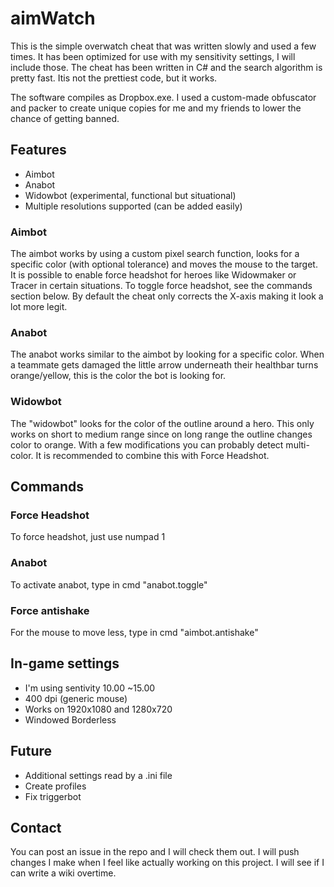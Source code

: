 # aimWatch
This is the simple overwatch cheat that was written slowly and used a few times. It has been optimized for use with my sensitivity settings, I will include those. The cheat has been written in C# and the search algorithm is pretty fast. Itis not the prettiest code, but it works.

The software compiles as Dropbox.exe. I used a custom-made obfuscator and packer to create unique copies for me and my friends to lower the chance of getting banned.

## Features
 * Aimbot
 * Anabot
 * Widowbot (experimental, functional but situational)
 * Multiple resolutions supported (can be added easily)
 
### Aimbot
The aimbot works by using a custom pixel search function, looks for a specific color (with optional tolerance) and moves the mouse to the target. It is possible to enable force headshot for heroes like Widowmaker or Tracer in certain situations. To toggle force headshot, see the commands section below. By default the cheat only corrects the X-axis making it look a lot more legit.

### Anabot
The anabot works similar to the aimbot by looking for a specific color. When a teammate gets damaged the little arrow underneath their healthbar turns orange/yellow, this is the color the bot is looking for.

### Widowbot
The "widowbot" looks for the color of the outline around a hero. This only works on short to medium range since on long range the outline changes color to orange. With a few modifications you can probably detect multi-color. It is recommended to combine this with Force Headshot.

## Commands
### Force Headshot
To force headshot, just use numpad 1

### Anabot
To activate anabot, type in cmd "anabot.toggle"

### Force antishake
For the mouse to move less, type in cmd "aimbot.antishake"

## In-game settings

- I'm using sentivity 10.00 ~15.00
- 400 dpi (generic mouse)
- Works on 1920x1080 and 1280x720
- Windowed Borderless


## Future
- Additional settings read by a .ini file
- Create profiles
- Fix triggerbot

## Contact
You can post an issue in the repo and I will check them out. I will push changes I make when I feel like actually working on this project. I will see if I can write a wiki overtime.
